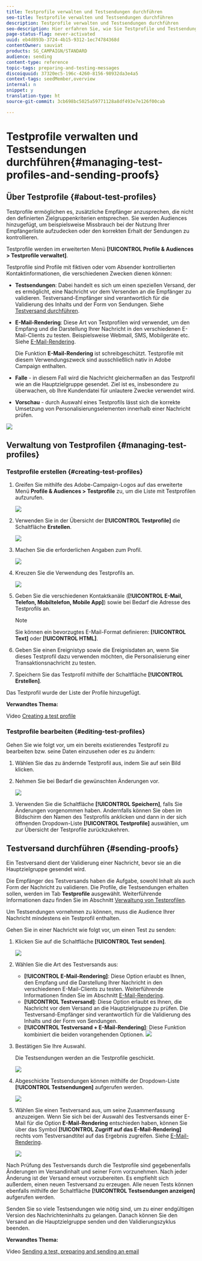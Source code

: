 ```yaml
---
title: Testprofile verwalten und Testsendungen durchführen
seo-title: Testprofile verwalten und Testsendungen durchführen
description: Testprofile verwalten und Testsendungen durchführen
seo-description: Hier erfahren Sie, wie Sie Testprofile und Testsendungen verwalten.
page-status-flag: never-activated
uuid: eb4d893b-3724-4b15-9312-1ec74784368d
contentOwner: sauviat
products: SG_CAMPAIGN/STANDARD
audience: sending
content-type: reference
topic-tags: preparing-and-testing-messages
discoiquuid: 37320ec5-196c-4260-8156-98932da3e4a5
context-tags: seedMember,overview
internal: n
snippet: y
translation-type: ht
source-git-commit: 3cb698bc5025a59771128a8df493e7e126f00cab

---
```



# Testprofile verwalten und Testsendungen durchführen{#managing-test-profiles-and-sending-proofs}

## Über Testprofile {#about-test-profiles}

Testprofile ermöglichen es, zusätzliche Empfänger anzusprechen, die nicht den definierten Zielgruppenkriterien entsprechen. Sie werden Audiences hinzugefügt, um beispielsweise Missbrauch bei der Nutzung Ihrer Empfängerliste aufzudecken oder den korrekten Erhalt der Sendungen zu kontrollieren.

Testprofile werden im erweiterten Menü **[!UICONTROL Profile &amp; Audiences &gt; Testprofile verwaltet]**.

Testprofile sind Profile mit fiktiven oder vom Absender kontrollierten Kontaktinformationen, die verschiedenen Zwecken dienen können:

* **Testsendungen**: Dabei handelt es sich um einen speziellen Versand, der es ermöglicht, eine Nachricht vor dem Versenden an die Empfänger zu validieren. Testversand-Empfänger sind verantwortlich für die Validierung des Inhalts und der Form von Sendungen. Siehe [Testversand durchführen](../../sending/using/managing-test-profiles-and-sending-proofs.md#sending-proofs).
* **E-Mail-Rendering**: Diese Art von Testprofilen wird verwendet, um den Empfang und die Darstellung Ihrer Nachricht in den verschiedenen E-Mail-Clients zu testen. Beispielsweise Webmail, SMS, Mobilgeräte etc. Siehe [E-Mail-Rendering](../../sending/using/email-rendering.md).

   Die Funktion **E-Mail-Rendering** ist schreibgeschützt. Testprofile mit diesem Verwendungszweck sind ausschließlich nativ in Adobe Campaign enthalten.

* **Falle** - in diesem Fall wird die Nachricht gleichermaßen an das Testprofil wie an die Hauptzielgruppe gesendet. Ziel ist es, insbesondere zu überwachen, ob Ihre Kundendatei für unlautere Zwecke verwendet wird.
* **Vorschau** - durch Auswahl eines Testprofils lässt sich die korrekte Umsetzung von Personalisierungselementen innerhalb einer Nachricht prüfen.

![](assets/test_profile.png)

## Verwaltung von Testprofilen   {#managing-test-profiles}

### Testprofile erstellen {#creating-test-profiles}

1. Greifen Sie mithilfe des Adobe-Campaign-Logos auf das erweiterte Menü **Profile &amp; Audiences &gt; Testprofile** zu, um die Liste mit Testprofilen aufzurufen.

   ![](assets/test_profile_creation_1.png)

1. Verwenden Sie in der Übersicht der **[!UICONTROL Testprofile]** die Schaltfläche **Erstellen**.

   ![](assets/test_profile_creation_2.png)

1. Machen Sie die erforderlichen Angaben zum Profil.

   ![](assets/test_profile_creation_3.png)

1. Kreuzen Sie die Verwendung des Testprofils an.

   ![](assets/test_profile_creation_4.png)

1. Geben Sie die verschiedenen Kontaktkanäle (**[!UICONTROL E-Mail, Telefon, Mobiltelefon, Mobile App]**) sowie bei Bedarf die Adresse des Testprofils an.

   >[!NOTE]
   >
   >Sie können ein bevorzugtes E-Mail-Format definieren: **[!UICONTROL Text]** oder **[!UICONTROL HTML]**.

1. Geben Sie einen Ereignistyp sowie die Ereignisdaten an, wenn Sie dieses Testprofil dazu verwenden möchten, die Personalisierung einer Transaktionsnachricht zu testen.
1. Speichern Sie das Testprofil mithilfe der Schaltfläche **[!UICONTROL Erstellen]**.

Das Testprofil wurde der Liste der Profile hinzugefügt.

**Verwandtes Thema:**

Video [Creating a test profile](https://helpx.adobe.com/de/campaign/kt/acs/using/acs-test-profiles-feature-video-use.html)

### Testprofile bearbeiten {#editing-test-profiles}

Gehen Sie wie folgt vor, um ein bereits existierendes Testprofil zu bearbeiten bzw. seine Daten einzusehen oder es zu ändern:

1. Wählen Sie das zu ändernde Testprofil aus, indem Sie auf sein Bild klicken.
1. Nehmen Sie bei Bedarf die gewünschten Änderungen vor.

   ![](assets/test_profile_edit.png)

1. Verwenden Sie die Schaltfläche **[!UICONTROL Speichern]**, falls Sie Änderungen vorgenommen haben. Andernfalls können Sie oben im Bildschirm den Namen des Testprofils anklicken und dann in der sich öffnenden Dropdown-Liste **[!UICONTROL Testprofile]** auswählen, um zur Übersicht der Testprofile zurückzukehren.

## Testversand durchführen {#sending-proofs}

Ein Testversand dient der Validierung einer Nachricht, bevor sie an die Hauptzielgruppe gesendet wird.

Die Empfänger des Testversands haben die Aufgabe, sowohl Inhalt als auch Form der Nachricht zu validieren. Die Profile, die Testsendungen erhalten sollen, werden im Tab **Testprofile** ausgewählt. Weiterführende Informationen dazu finden Sie im Abschnitt [Verwaltung von Testprofilen](../../sending/using/managing-test-profiles-and-sending-proofs.md#managing-test-profiles).

Um Testsendungen vornehmen zu können, muss die Audience Ihrer Nachricht mindestens ein Testprofil enthalten.

Gehen Sie in einer Nachricht wie folgt vor, um einen Test zu senden:

1. Klicken Sie auf die Schaltfläche **[!UICONTROL Test senden]**.

   ![](assets/bat_select.png)

1. Wählen Sie die Art des Testversands aus:

   * **[!UICONTROL E-Mail-Rendering]**: Diese Option erlaubt es Ihnen, den Empfang und die Darstellung Ihrer Nachricht in den verschiedenen E-Mail-Clients zu testen. Weiterführende Informationen finden Sie im Abschnitt [E-Mail-Rendering](../../sending/using/email-rendering.md).
   * **[!UICONTROL Testversand]**: Diese Option erlaubt es Ihnen, die Nachricht vor dem Versand an die Hauptzielgruppe zu prüfen. Die Testversand-Empfänger sind verantwortlich für die Validierung des Inhalts und der Form von Sendungen.
   * **[!UICONTROL Testversand + E-Mail-Rendering]**: Diese Funktion kombiniert die beiden vorangehenden Optionen.
   ![](assets/bat_select1.png)

1. Bestätigen Sie Ihre Auswahl.

   Die Testsendungen werden an die Testprofile geschickt.

   ![](assets/bat_select2.png)

1. Abgeschickte Testsendungen können mithilfe der Dropdown-Liste **[!UICONTROL Testsendungen]** aufgerufen werden.

   ![](assets/bat_view.png)

1. Wählen Sie einen Testversand aus, um seine Zusammenfassung anzuzeigen. Wenn Sie sich bei der Auswahl des Testversands einer E-Mail für die Option **E-Mail-Rendering** entschieden haben, können Sie über das Symbol **[!UICONTROL Zugriff auf das E-Mail-Rendering]** rechts vom Testversandtitel auf das Ergebnis zugreifen. Siehe [E-Mail-Rendering](../../sending/using/email-rendering.md).

   ![](assets/bat_view2.png)

Nach Prüfung des Testversands durch die Testprofile sind gegebenenfalls Änderungen im Versandinhalt und seiner Form vorzunehmen. Nach jeder Änderung ist der Versand erneut vorzubereiten. Es empfiehlt sich außerdem, einen neuen Testversand zu erzeugen. Alle neuen Tests können ebenfalls mithilfe der Schaltfläche **[!UICONTROL Testsendungen anzeigen]** aufgerufen werden.

Senden Sie so viele Testsendungen wie nötig sind, um zu einer endgültigen Version des Nachrichteninhalts zu gelangen. Danach können Sie den Versand an die Hauptzielgruppe senden und den Validierungszyklus beenden.

**Verwandtes Thema:**

Video [Sending a test, preparing and sending an email](https://helpx.adobe.com/de/campaign/kt/acs/using/acs-sending-test-preparing-sending-email-feature-video-use.html)

<!-- ## Sending proofs using additional data {#sending-proofs-using-additional-data}

This section describes how to send proofs using real customer data accessible via a workflow, as opposed to using fake test profile data. This allows you to check that the variables used in the workflow are accurate and to get a view of the message that your recipients will receive.

1. Create a test profile and enable **[!UICONTROL Proof]** and **[!UICONTROL Trap]** as the intended usage. For more on this, see [Managing test profiles](../../sending/using/managing-test-profiles-and-sending-proofs.md#managing-test-profiles).

    This test profile becomes part of the targeted audience.

   >[!NOTE]
   >
   >When using a test profile as a trap, for any enriched fields in a message, the corresponding additional data is randomly picked from a real targeted profile and assigned to the trap test profile.

1. Access the marketing activity list and create a test workflow.

   See [Creating a workflow](../../automating/using/building-a-workflow.md#creating-a-workflow).

1. Drag and drop a **[!UICONTROL Query]** activity into your workflow and open it.

   The Query activity is presented in the [Query](../../automating/using/query.md) section.

1. Add additional data from a linked table. For more on this, see [Enriching data](../../automating/using/query.md#enriching-data).

1. Drag and drop an **Email delivery** activity into your workflow and open it.

   The Email delivery activity is presented in the [Email delivery](../../automating/using/email-delivery.md) section.

1. From the email message dashboard, select the test profile with trap usage that you created.

1. Add to your email content personalization fields using the additional data that you defined in the Query activity.

1. Save the email and start the workflow.

During message preparation, the target count includes the test profile that you selected.
Once the message is sent, additional data is replaced by data from a real profile.

>[!NOTE]
   >
   >Only additional data are replaced. No real profile data such as first name or last name will be used for the test profile. -->
